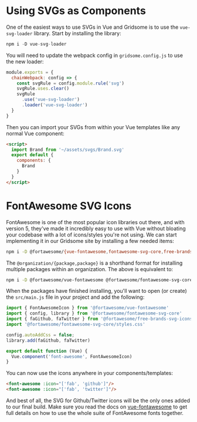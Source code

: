 # Using SVGs as Components
One of the easiest ways to use SVGs in Vue and Gridsome is to use the `vue-svg-loader` library. Start by installing the library:

```js
npm i -D vue-svg-loader
```

You will need to update the webpack config in `gridsome.config.js` to use the new loader:
```js
module.exports = {
  chainWebpack: config => {
    const svgRule = config.module.rule('svg')
    svgRule.uses.clear()
    svgRule
      .use('vue-svg-loader')
      .loader('vue-svg-loader')
  }
}
```

Then you can import your SVGs from within your Vue templates like any normal Vue component:
```html
<script>
  import Brand from '~/assets/svgs/Brand.svg'
  export default {
    components: {
      Brand
    }
  }
</script>
```

# FontAwesome SVG Icons

FontAwesome is one of the most popular icon libraries out there, and with version 5, they've made it incredibly easy to use with Vue without bloating your codebase with a lot of icons/styles you're not using. We can start implementing it in our Gridsome site by installing a few needed items:

```sh
npm i -D @fortawesome/{vue-fontawesome,fontawesome-svg-core,free-brands-svg-icons}
```

The `@organization/{package,package}` is a shorthand format for installing multiple packages within an organization. The above is equivalent to:

```sh
npm i -D @fortawesome/vue-fontawesome @fortawesome/fontawesome-svg-core @fortawesome/free-brands-svg-icons
```

When the packages have finished installing, you'll want to open (or create) the `src/main.js` file in your project and add the following:

```js
import { FontAwesomeIcon } from '@fortawesome/vue-fontawesome'
import { config, library } from '@fortawesome/fontawesome-svg-core'
import { faGithub, faTwitter } from '@fortawesome/free-brands-svg-icons'
import '@fortawesome/fontawesome-svg-core/styles.css'

config.autoAddCss = false;
library.add(faGithub, faTwitter)

export default function (Vue) {
  Vue.component('font-awesome', FontAwesomeIcon)
}
```

You can now use the icons anywhere in your components/templates:

```html
<font-awesome :icon="['fab', 'github']"/>
<font-awesome :icon="['fab', 'twitter']"/>
```

And best of all, the SVG for Github/Twitter icons will be the only ones added to our final build. Make sure you read the docs on [vue-fontawesome](https://github.com/FortAwesome/vue-fontawesome) to get full details on how to use the whole suite of FontAwesome fonts together.

